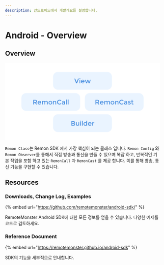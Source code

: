 ```yaml
---
description: 안드로이드에서 개발개요를 설명합니다.
---
```


# Android - Overview

## Overview

![](../.gitbook/assets/android-overview%20%281%29.png)

`Remon Class`는 Remon SDK 에서 가장 핵심이 되는 클래스 입니다. `Remon Config` 와 `Remon Observer`를 통해서 직접 방송과 통신을 만들 수 있으며 복잡 하고, 반복적인 기본 작업을 포함 하고 있는 `RemonCall` 과 `RemonCast` 를 제공 합니다. 이를 통해 방송, 통신 기능을 구현할 수 있습니다.

## Resources

### Downloads, Change Log, Examples

{% embed url="https://github.com/remotemonster/android-sdk/" %}

RemoteMonster Android SDK에 대한 모든 정보를 얻을 수 있습니다. 다양한 예제를 코드로 검토하세요.

### Reference Document

{% embed url="https://remotemonster.github.io/android-sdk" %}

SDK의 기능을 세부적으로 안내합니다.

